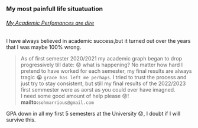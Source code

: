 
### My most painfull life situatuation
###### <u> My Academic Perfomances are dire </u>
<p> I have always believed in academic success,but it turned out over the years that I was maybe 100% wrong. </p>

> As of first semester 2020/2021 my academic graph began to drop progressively till date: 😞 what is happening?
> No matter how hard I pretend to have worked for each semester, my final results are always tragic 😭 `grace has left me perhaps`.
> I tried to trust the process and just try to stay consistent, but still my final results of the 2022/2023 first semmester were as aorst as you could ever have imagned.
<br> I need some good amount of help please 😟! **mailto:**`sohmarrious@gmail.com`

GPA down in all my first 5 semesters at the University 😟, I doubt if I will survive this.
